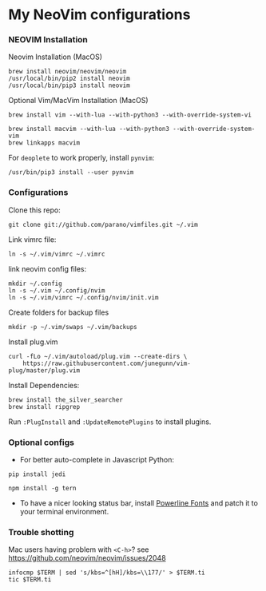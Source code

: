 My NeoVim configurations
==============

### NEOVIM Installation

Neovim Installation (MacOS)
```
brew install neovim/neovim/neovim
/usr/local/bin/pip2 install neovim
/usr/local/bin/pip3 install neovim
```

Optional Vim/MacVim Installation (MacOS)
``` 
brew install vim --with-lua --with-python3 --with-override-system-vi
```
```
brew install macvim --with-lua --with-python3 --with-override-system-vim
brew linkapps macvim
```

For `deoplete` to work properly, install `pynvim`:
```
/usr/bin/pip3 install --user pynvim
```

### Configurations

Clone this repo:
```
git clone git://github.com/parano/vimfiles.git ~/.vim
```

Link vimrc file:
```
ln -s ~/.vim/vimrc ~/.vimrc
```

link neovim config files:
```
mkdir ~/.config
ln -s ~/.vim ~/.config/nvim
ln -s ~/.vim/vimrc ~/.config/nvim/init.vim
```

Create folders for backup files
``` 
mkdir -p ~/.vim/swaps ~/.vim/backups 
```

Install plug.vim
```
curl -fLo ~/.vim/autoload/plug.vim --create-dirs \
    https://raw.githubusercontent.com/junegunn/vim-plug/master/plug.vim
```

Install Dependencies:
``` 
brew install the_silver_searcher
brew install ripgrep
```

Run `:PlugInstall` and `:UpdateRemotePlugins` to install plugins.

### Optional configs

* For better auto-complete in Javascript Python:

```
pip install jedi
```
```
npm install -g tern
```

* To have a nicer looking status bar, install [Powerline
Fonts](https://github.com/Lokaltog/powerline-fonts) and patch it to your
terminal environment.

### Trouble shotting

Mac users having problem with `<C-h>`? see https://github.com/neovim/neovim/issues/2048

```
infocmp $TERM | sed 's/kbs=^[hH]/kbs=\\177/' > $TERM.ti
tic $TERM.ti
```
